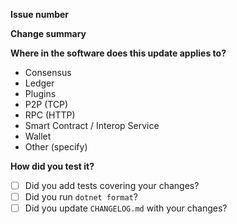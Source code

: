 **Issue number**

**Change summary**

**Where in the software does this update applies to?**
- Consensus
- Ledger
- Plugins
- P2P (TCP)
- RPC (HTTP)
- Smart Contract / Interop Service
- Wallet
- Other (specify)

**How did you test it?**

- [ ] Did you add tests covering your changes?
- [ ] Did you run `dotnet format`?
- [ ] Did you update `CHANGELOG.md` with your changes?
